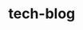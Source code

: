 # tech-blog





<!-- toddgarner@MacBook-Pro tech-blog % git remote -v
origin  git@github.com:toddrgarner/tech-blog.git (fetch)
origin  git@github.com:toddrgarner/tech-blog.git (push)
toddgarner@MacBook-Pro tech-blog % heroku create
Creating app... done, ⬢ nameless-reaches-10290
https://nameless-reaches-10290.herokuapp.com/ | https://git.heroku.com/nameless-reaches-10290.git
toddgarner@MacBook-Pro tech-blog %  -->
<!-- https://nameless-reaches-10290.herokuapp.com/ -->